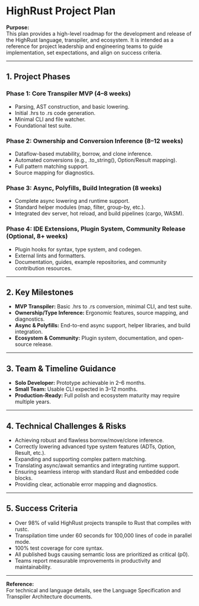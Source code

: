 # HighRust Project Plan

**Purpose:**  
This plan provides a high-level roadmap for the development and release of the HighRust language, transpiler, and ecosystem. It is intended as a reference for project leadership and engineering teams to guide implementation, set expectations, and align on success criteria.

---

## 1. Project Phases

### Phase 1: Core Transpiler MVP (4–8 weeks)
- Parsing, AST construction, and basic lowering.
- Initial .hrs to .rs code generation.
- Minimal CLI and file watcher.
- Foundational test suite.

### Phase 2: Ownership and Conversion Inference (8–12 weeks)
- Dataflow-based mutability, borrow, and clone inference.
- Automated conversions (e.g., .to_string(), Option/Result mapping).
- Full pattern matching support.
- Source mapping for diagnostics.

### Phase 3: Async, Polyfills, Build Integration (8 weeks)
- Complete async lowering and runtime support.
- Standard helper modules (map, filter, group-by, etc.).
- Integrated dev server, hot reload, and build pipelines (cargo, WASM).

### Phase 4: IDE Extensions, Plugin System, Community Release (Optional, 8+ weeks)
- Plugin hooks for syntax, type system, and codegen.
- External lints and formatters.
- Documentation, guides, example repositories, and community contribution resources.

---

## 2. Key Milestones

- **MVP Transpiler:** Basic .hrs to .rs conversion, minimal CLI, and test suite.
- **Ownership/Type Inference:** Ergonomic features, source mapping, and diagnostics.
- **Async & Polyfills:** End-to-end async support, helper libraries, and build integration.
- **Ecosystem & Community:** Plugin system, documentation, and open-source release.

---

## 3. Team & Timeline Guidance

- **Solo Developer:** Prototype achievable in 2–6 months.
- **Small Team:** Usable CLI expected in 3–12 months.
- **Production-Ready:** Full polish and ecosystem maturity may require multiple years.

---

## 4. Technical Challenges & Risks

- Achieving robust and flawless borrow/move/clone inference.
- Correctly lowering advanced type system features (ADTs, Option, Result, etc.).
- Expanding and supporting complex pattern matching.
- Translating async/await semantics and integrating runtime support.
- Ensuring seamless interop with standard Rust and embedded code blocks.
- Providing clear, actionable error mapping and diagnostics.

---

## 5. Success Criteria

- Over 98% of valid HighRust projects transpile to Rust that compiles with rustc.
- Transpilation time under 60 seconds for 100,000 lines of code in parallel mode.
- 100% test coverage for core syntax.
- All published bugs causing semantic loss are prioritized as critical (p0).
- Teams report measurable improvements in productivity and maintainability.

---

**Reference:**  
For technical and language details, see the Language Specification and Transpiler Architecture documents.